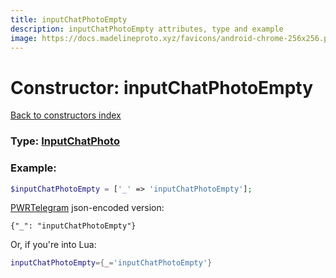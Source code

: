 ```yaml
---
title: inputChatPhotoEmpty
description: inputChatPhotoEmpty attributes, type and example
image: https://docs.madelineproto.xyz/favicons/android-chrome-256x256.png
---
```

# Constructor: inputChatPhotoEmpty  
[Back to constructors index](index.md)






### Type: [InputChatPhoto](../types/InputChatPhoto.md)


### Example:

```php
$inputChatPhotoEmpty = ['_' => 'inputChatPhotoEmpty'];
```  

[PWRTelegram](https://pwrtelegram.xyz) json-encoded version:

```
{"_": "inputChatPhotoEmpty"}
```


Or, if you're into Lua:

```lua
inputChatPhotoEmpty={_='inputChatPhotoEmpty'}

```


